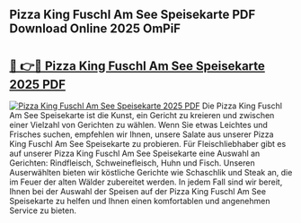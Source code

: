 ## Pizza King Fuschl Am See Speisekarte PDF Download Online 2025 OmPiF

# <h2><a href="http://gccy9t.nevu.top/?p=Pizza+King+Fuschl+Am+See+Speisekarte">🔗 👉🔴 Pizza King Fuschl Am See Speisekarte 2025 PDF</a></h2>

[![Pizza King Fuschl Am See Speisekarte 2025 PDF](https://i.imgur.com/dBaPXMq.png)](http://gccy9t.nevu.top/?p=Pizza+King+Fuschl+Am+See+Speisekarte)
Die Pizza King Fuschl Am See Speisekarte ist die Kunst, ein Gericht zu kreieren und zwischen einer Vielzahl von Gerichten zu wählen. Wenn Sie etwas Leichtes und Frisches suchen, empfehlen wir Ihnen, unsere Salate aus unserer Pizza King Fuschl Am See Speisekarte zu probieren. Für Fleischliebhaber gibt es auf unserer Pizza King Fuschl Am See Speisekarte eine Auswahl an Gerichten: Rindfleisch, Schweinefleisch, Huhn und Fisch. Unseren Auserwählten bieten wir köstliche Gerichte wie Schaschlik und Steak an, die im Feuer der alten Wälder zubereitet werden. In jedem Fall sind wir bereit, Ihnen bei der Auswahl der Speisen auf der Pizza King Fuschl Am See Speisekarte zu helfen und Ihnen einen komfortablen und angenehmen Service zu bieten.
